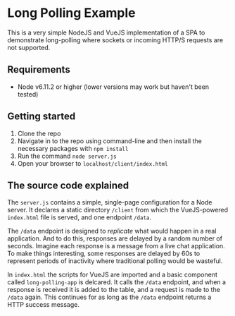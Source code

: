 # Long Polling Example

This is a very simple NodeJS and VueJS implementation of a SPA to demonstrate long-polling where sockets or incoming HTTP/S requests are not supported.


## Requirements
- Node v6.11.2 or higher (lower versions may work but haven't been tested)


## Getting started

1. Clone the repo
2. Navigate in to the repo using command-line and then install the necessary packages with `npm install`
3. Run the command `node server.js`
4. Open your browser to `localhost/client/index.html`


## The source code explained

The `server.js` contains a simple, single-page configuration for a Node server. It declares a static directory `/client` from which the VueJS-powered `index.html` file is served, and one endpoint `/data`.

The `/data` endpoint is designed to *replicate* what would happen in a real application. And to do this, responses are delayed by a random number of seconds. Imagine each response is a message from a live chat application. To make things interesting, some responses are delayed by 60s to represent periods of inactivity where traditional polling would be wasteful.

In `index.html` the scripts for VueJS are imported and a basic component called `long-polling-app` is delcared. It calls the `/data` endpoint, and when a response is received it is added to the table, and a request is made to the `/data` again. This continues for as long as the `/data` endpoint returns a HTTP success message.
